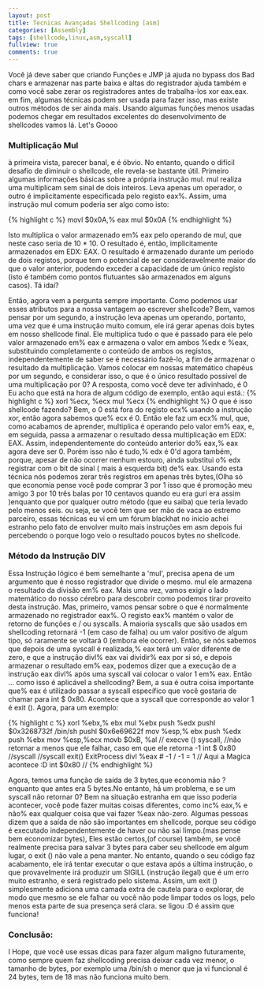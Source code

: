 ```yaml
---
layout: post
title: Tecnicas Avançadas Shellcoding [asm]
categories: [Assembly]
tags: [shellcode,linux,asm,syscall]
fullview: true
comments: true
---
```

<p>Você já deve saber que criando Funções e JMP já ajuda no bypass dos Bad chars e armazenar nas parte baixa e altas do registrador ajuda também e como você sabe zerar os registradores antes de trabalha-los <a>xor eax.eax</a>. em fim, algumas técnicas podem ser usada para fazer isso, mas existe outros métodos de ser ainda mais. Usando algumas funções menos usadas podemos chegar em resultados excelentes do desenvolvimento de shellcodes vamos lá. Let's Goooo</p>
<h3>Multiplicação Mul</h3>
<p>à primeira vista, parecer banal, e é óbvio. No entanto, quando o difícil desafio de diminuir o shellcode, ele revela-se bastante útil. Primeiro algumas informações básicas sobre a própria instrução mul. mul realiza uma multiplicam sem sinal de dois inteiros. Leva apenas um operador, o outro é implicitamente especificada pelo registo eax%. Assim, uma instrução mul comum poderia ser algo como isto:</p>

{% highlight c %}
movl $0x0A,% eax
mul $0x0A
{% endhighlight %}
<p>Isto multiplica o valor armazenado em% eax pelo operando de mul, que neste caso seria de 10 * 10. O resultado é, então, implicitamente armazenados em EDX: EAX. O resultado é armazenado durante um período de dois registos, porque tem o potencial de ser consideravelmente maior do que o valor anterior, podendo exceder a capacidade de um único registo (isto é também como pontos flutuantes são armazenados em alguns casos). Tá idaí?</p>
<p>Então, agora vem a pergunta sempre importante. Como podemos usar esses atributos para a nossa vantagem ao escrever shellcode? Bem, vamos pensar por um segundo, a instrução leva apenas um operando, portanto, uma vez que é uma instrução muito comum, ele irá gerar apenas dois bytes em nosso shellcode final. Ele multiplica tudo o que é passado para ele pelo valor armazenado em% eax e armazena o valor em ambos %edx e %eax, substituindo completamente o conteúdo de ambos os registos, independentemente de saber se é necessário fazê-lo, a fim de armazenar o resultado da multiplicação. Vamos colocar em nossas matemático chapéus por um segundo, e considerar isso, o que é o único resultado possível de uma multiplicação por 0? A resposta, como você deve ter adivinhado, é 0 Eu acho que está na hora de algum código de exemplo, então aqui está.:
{% highlight c %}
xorl %ecx, %ecx
mul %ecx
{% endhighlight %}
O que é isso shellcode fazendo? Bem, o 0 está fora do registo ecx% usando a instrução xor, então agora sabemos que% ecx é 0. Então ele faz um ecx% mul, que, como acabamos de aprender, multiplica é operando pelo valor em% eax, e, em seguida, passa a armazenar o resultado dessa multiplicação em EDX: EAX. Assim, independentemente do conteúdo anterior do% eax,% eax agora deve ser 0. Porém isso não é tudo,% edx é 0'd agora também, porque, apesar de não ocorrer nenhum estouro, ainda substitui o% edx registrar com o bit de sinal ( mais à esquerda bit) de% eax. Usando esta técnica nós podemos zerar três registros em apenas três bytes,(Olha só que economia pense você pode comprar 3 por 1 isso que é promoção meu amigo 3 por 10 três balas por 10 centavos quando eu era guri era assim )enquanto que por qualquer outro método (que eu saiba) que teria levado pelo menos seis. ou seja, se você tem que ser mão de vaca ao estremo parceiro, essas técnicas eu vi em um fórum blackhat no inicio achei estranho pelo fato de envolver muito mais instruções  em asm depois fui percebendo o porque logo veio o resultado poucos bytes no shellcode.</p>
<h3>Método da Instrução  DIV </h3>
<p>Essa Instrução  lógico é bem semelhante a 'mul', precisa apena de um argumento que é nosso registrador que divide o mesmo. mul ele armazena o resultado da divisão em% eax. Mais uma vez, vamos exigir o lado matemático do nosso cérebro para descobrir como podemos tirar proveito desta instrução. Mas, primeiro, vamos pensar sobre o que é normalmente armazenado no registrador eax%. O registo eax% mantém o valor de retorno de funções e / ou syscalls. A maioria syscalls que são usados &#8203;&#8203;em shellcoding retornará -1 (em caso de falha) ou um valor positivo de algum tipo, só raramente se voltará 0 (embora ele ocorrer). Então, se nós sabemos que depois de uma syscall é realizada,% eax terá um valor diferente de zero, e que a instrução divl% eax vai dividir% eax por si só, e depois armazenar o resultado em% eax, podemos dizer que a execução de a instrução eax divl% após uma syscall vai colocar o valor 1 em% eax. Então ... como isso é aplicável a shellcoding? Bem, a sua é outra coisa importante que% eax é utilizado passar a syscall específico que você gostaria de chamar para int $ 0x80. Acontece que a syscall que corresponde ao valor 1 é exit (). Agora, para um exemplo:</p>
{% highlight c %}
xorl %ebx,% ebx
mul %ebx
push %edx
pushl $0x3268732f /bin/sh
pushl $0x6e69622f
mov  %esp,% ebx
push %edx
push %ebx
mov %esp,%ecx
movb $0xB, %al // execve () syscall,
//não retornar a menos que ele falhar, caso em que ele retorna -1
int $ 0x80 //syscall
//syscall exit() ExitProcess
divl %eax # -1 / -1 = 1 // Aqui a Magica acontece :D
int $0x80 //
{% endhighlight %}
<p>Agora, temos uma função de saída de 3 bytes,que economia não ? enquanto que antes era 5 bytes.No entanto, há um problema, e se um syscall não retornar 0? Bem na situação estranha em que isso poderia acontecer, você pode fazer muitas coisas diferentes, como inc% eax,% e não% eax qualquer coisa que vai fazer %eax não-zero. Algumas pessoas dizem que a saída de não são importantes em shellcode, porque seu código é executado independentemente de haver ou não sai limpo.(mas pense bem economizar bytes), Eles estão certos,(of course) também, se você realmente precisa para salvar 3 bytes para caber seu shellcode em algum lugar, o exit () não vale a pena manter. No entanto, quando o seu código faz acabamento, ele irá tentar executar o que estava após a última instrução, o que provavelmente irá produzir um SIGILL (instrução ilegal) que é um erro muito estranho, e será registrado pelo sistema. Assim, um exit () simplesmente adiciona uma camada extra de cautela para o explorar, de modo que mesmo se ele falhar ou você não pode limpar todos os logs, pelo menos esta parte de sua presença será clara. se ligou :D é assim que funciona!</p>
<h3>Conclusão:</h3>
<p> I Hope, que você use essas dicas para fazer algum maligno futuramente, como sempre quem faz shellcoding precisa deixar cada vez menor, o tamanho de bytes, por exemplo uma /bin/sh o menor que ja vi funcional é 24 bytes, tem de 18 mas não funciona muito bem.</p>
